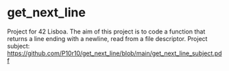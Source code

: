 # get_next_line
Project for 42 Lisboa.
The aim of this project is to code a function that returns a line ending with a newline, read from a file descriptor.
Project subject:
https://github.com/P10r10/get_next_line/blob/main/get_next_line_subject.pdf
